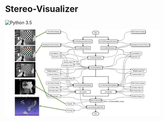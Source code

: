 # Stereo-Visualizer
![Python 3.5](https://img.shields.io/badge/python-3.5-blue.svg)

![flow](/flow.png)

